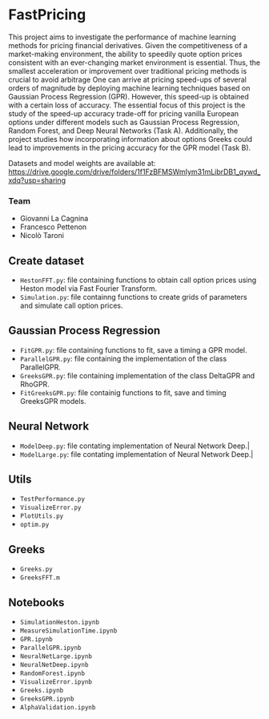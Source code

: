 # FastPricing
This project aims to investigate the performance of machine learning methods for pricing financial derivatives. 
Given the competitiveness of a market-making environment, the ability to speedily quote option prices consistent with an ever-changing market environment is essential. Thus, the smallest acceleration or improvement over traditional pricing methods is crucial to avoid arbitrage One can arrive at pricing speed-ups of several orders of magnitude by deploying machine learning techniques based on Gaussian Process Regression (GPR). However, this speed-up is obtained with a certain loss of accuracy. 
The essential focus of this project is the study of the speed-up accuracy trade-off for pricing vanilla European options under different models such as Gaussian Process Regression, Random Forest, and Deep Neural Networks (Task A). Additionally, the project studies how incorporating information about options Greeks could lead to improvements in the pricing accuracy for the GPR model (Task B).

Datasets and model weights are available at: https://drive.google.com/drive/folders/1f1FzBFMSWmIym31mLibrDB1_qywd_xdq?usp=sharing

### Team
- Giovanni La Cagnina
- Francesco Pettenon
- Nicolò Taroni

## Create dataset
- `HestonFFT.py`: file containing functions to obtain call option prices using Heston model via Fast Fourier Transform.
- `Simulation.py`: file containng functions to create grids of parameters and simulate call option prices.

## Gaussian Process Regression
- `FitGPR.py`: file containing functions to fit, save a timing a GPR model.
- `ParallelGPR.py`: file containing the implementation of the class ParallelGPR.
- `GreeksGPR.py`: file containing implementation of the class DeltaGPR and RhoGPR.
- `FitGreeksGPR.py`: file containig functions to fit, save and timing GreeksGPR models.

## Neural Network
- `ModelDeep.py`: file contating implementation of Neural Network Deep.|
- `ModelLarge.py`: file contating implementation of Neural Network Deep.|

## Utils
- `TestPerformance.py`
- `VisualizeError.py`
- `PlotUtils.py`
- `optim.py`

## Greeks
- `Greeks.py`
- `GreeksFFT.m`


## Notebooks
- `SimulationHeston.ipynb`
- `MeasureSimulationTime.ipynb`
- `GPR.ipynb`
- `ParallelGPR.ipynb`
- `NeuralNetLarge.ipynb`
- `NeuralNetDeep.ipynb`
- `RandomForest.ipynb`
- `VisualizeError.ipynb`
- `Greeks.ipynb`
- `GreeksGPR.ipynb`
- `AlphaValidation.ipynb`


